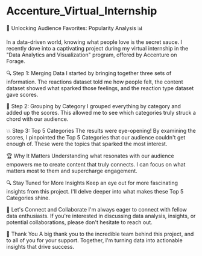 # Accenture_Virtual_Internship

🚀 Unlocking Audience Favorites: Popularity Analysis 📊

In a data-driven world, knowing what people love is the secret sauce. I recently dove into a captivating project during my virtual internship in the "Data Analytics and Visualization" program, offered by Accenture on Forage.

🔍 Step 1: Merging Data
I started by bringing together three sets of information. The reactions dataset told me how people felt, the content dataset showed what sparked those feelings, and the reaction type dataset gave scores.

🧐 Step 2: Grouping by Category
I grouped everything by category and added up the scores. This allowed me to see which categories truly struck a chord with our audience.

💥 Step 3: Top 5 Categories
The results were eye-opening! By examining the scores, I pinpointed the Top 5 Categories that our audience couldn't get enough of. These were the topics that sparked the most interest.

🏆 Why It Matters
Understanding what resonates with our audience empowers me to create content that truly connects. I can focus on what matters most to them and supercharge engagement.

🔍 Stay Tuned for More Insights
Keep an eye out for more fascinating insights from this project. I'll delve deeper into what makes these Top 5 Categories shine.

🚀 Let's Connect and Collaborate
I'm always eager to connect with fellow data enthusiasts. If you're interested in discussing data analysis, insights, or potential collaborations, please don't hesitate to reach out.

🙏 Thank You
A big thank you to the incredible team behind this project, and to all of you for your support. Together, I'm turning data into actionable insights that drive success.
